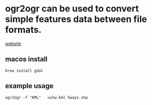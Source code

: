 # ogr2ogr can be used to convert simple features data between file formats. 
[website](https://gdal.org/programs/ogr2ogr.html)

## macos install
```
brew install gdal
```
## example usage
```
ogr2ogr -f "KML"   ushw.kml hways.shp 
```
